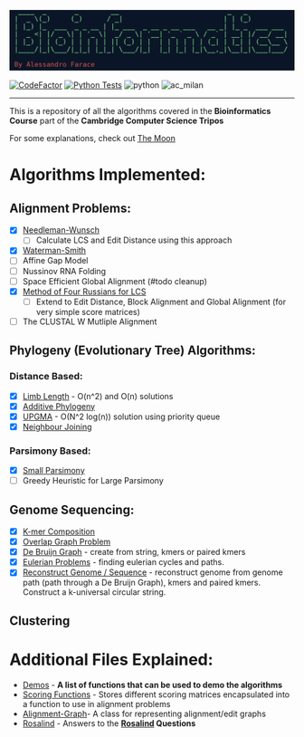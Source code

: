 ![](logos/logo.png)

[![CodeFactor](https://www.codefactor.io/repository/github/a-f-v/bioinformatics/badge)](https://www.codefactor.io/repository/github/a-f-v/bioinformatics)
[![Python Tests](https://github.com/A-F-V/Bioinformatics/actions/workflows/actions.yml/badge.svg)](https://github.com/A-F-V/Bioinformatics/actions/workflows/actions.yml)
![python](https://badges.aleen42.com/src/python.svg)
![ac_milan](https://badges.aleen42.com/src/ac_milan.svg)

---

This is a repository of all the algorithms covered in the **Bioinformatics Course** part of the **Cambridge Computer Science Tripos**

For some explanations, check out [The Moon](https://publish.obsidian.md/afv/Index/Bioinformatics+Index)

# Algorithms Implemented:

## **Alignment Problems:**

- [x] [Needleman-Wunsch](bioinformatics/algorithms/needleman_wunsch.py)
  - [ ] Calculate LCS and Edit Distance using this approach
- [x] [Waterman-Smith](bioinformatics/algorithms/waterman_smith.py)
- [ ] Affine Gap Model
- [ ] Nussinov RNA Folding
- [ ] Space Efficient Global Alignment (#todo cleanup)
- [x] [Method of Four Russians for LCS](bioinformatics/algorithms/four_russians_binary_encoding.py)
  - [ ] Extend to Edit Distance, Block Alignment and Global Alignment (for very simple score matrices)
- [ ] The CLUSTAL W Mutliple Alignment

## **Phylogeny (Evolutionary Tree) Algorithms**:

### **Distance Based**:

- [x] [Limb Length](bioinformatics/algorithms/limb_length.py) - O(n^2) and O(n) solutions
- [x] [Additive Phylogeny](bioinformatics/algorithms/additive_phylogeny.py)
- [x] [UPGMA](bioinformatics/algorithms/upgma.py) - O(N^2 log(n)) solution using priority queue
- [x] [Neighbour Joining](bioinformatics/algorithms/neighbour_joining.py)

### **Parsimony Based**:

- [x] [Small Parsimony](bioinformatics/algorithms/small_parsimony.py)
- [ ] Greedy Heuristic for Large Parsimony

## **Genome Sequencing**:

- [x] [K-mer Composition](bioinformatics/algorithms/string_composition.py)
- [x] [Overlap Graph Problem](bioinformatics/algorithms/sequencing_graph.py)
- [x] [De Bruijn Graph](bioinformatics/algorithms/sequencing_graph.py) - create from string, kmers or paired kmers
- [x] [Eulerian Problems](bioinformatics/algorithms/eulerian_cycle.py) - finding eulerian cycles and paths.
- [x] [Reconstruct Genome / Sequence](bioinformatics/algorithms/reconstruct_genome_string.py) - reconstruct genome from genome path (path through a De Bruijn Graph), kmers and paired kmers. Construct a k-universal circular string.

## **Clustering**

# Additional Files Explained:

- [Demos](bioinformatics/demos.py) - **A list of functions that can be used to demo the algorithms**
- [Scoring Functions](bioinformatics/algorithms/scoring_functions.py) - Stores different scoring matrices encapsulated into a function to use in alignment problems
- [Alignment-Graph](bioinformatics/algorithms/alignment_graph.py)- A class for representing alignment/edit graphs
- [Rosalind](bioinformatics/rosalind) - Answers to the **[Rosalind](http://rosalind.info/problems/list-view/?location=bioinformatics-textbook-track) Questions**
